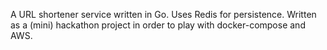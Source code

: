 A URL shortener service written in Go. Uses Redis for persistence. Written as a (mini) hackathon project in order to play with docker-compose and AWS.
